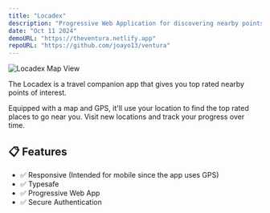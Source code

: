 ```yaml
---
title: "Locadex"
description: "Progressive Web Application for discovering nearby points of interest."
date: "Oct 11 2024"
demoURL: "https://theventura.netlify.app"
repoURL: "https://github.com/joayo13/ventura"
---
```


![Locadex Map View](/locadex.png)

The Locadex is a travel companion app that gives you top rated nearby points of interest.

Equipped with a map and GPS, it'll use your location to find the top rated places to go near you. Visit new locations and track your progress over time.

## 📋 Features

- ✅ Responsive (Intended for mobile since the app uses GPS)
- ✅ Typesafe
- ✅ Progressive Web App
- ✅ Secure Authentication
